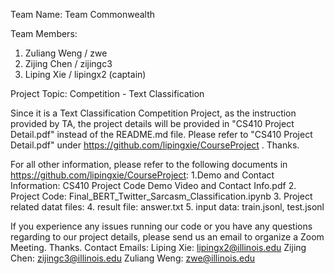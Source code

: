 Team Name: 
Team Commonwealth

Team Members: 
1.	Zuliang Weng / zwe
2.	Zijing Chen / zijingc3
3.	Liping Xie / lipingx2 (captain)

Project Topic:
Competition - Text Classification

Since it is a Text Classification Competition Project, as the instruction provided by TA, the project details will be provided in "CS410 Project Detail.pdf" instead of the README.md file. Please refer to "CS410 Project Detail.pdf" under https://github.com/lipingxie/CourseProject . Thanks.

For all other information, please refer to the following documents in https://github.com/lipingxie/CourseProject:
1.Demo and Contact Information: CS410 Project Code Demo Video and Contact Info.pdf
2. Project Code: Final_BERT_Twitter_Sarcasm_Classification.ipynb
3. Project related datat files:
4. result file: answer.txt
5. input data: train.jsonl, test.jsonl

If you experience any issues running our code or you have any questions regarding to our project details, please send us an email to organize a Zoom Meeting. Thanks.
Contact Emails:
Liping Xie: lipingx2@illinois.edu
Zijing Chen: zijingc3@illinois.edu
Zuliang Weng: zwe@illinois.edu
